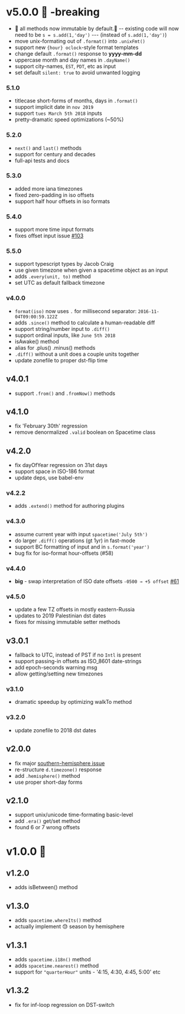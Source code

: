 # v5.0.0 🚨 -breaking

- 🚨 all methods now immutable by default.🚨
  -- existing code will now need to be `s = s.add(1,'day')`
  --- (instead of `s.add(1,'day')`)
- move unix-formating out of `.format()` into `.unixFmt()`
- support new `{hour} oclock`-style format templates
- change default `.format()` response to **yyyy-mm-dd**
- uppercase month and day names in `.dayName()`
- support city-names, `EST`, `PDT`, etc as input
- set default `silent: true` to avoid unwanted logging

### 5.1.0

- titlecase short-forms of months, days in `.format()`
- support implicit date in `nov 2019`
- support `tues March 5th 2018` inputs
- pretty-dramatic speed optimizations (~50%)

### 5.2.0

- `next()` and `last()` methods
- support for century and decades
- full-api tests and docs

### 5.3.0

- added more iana timezones
- fixed zero-padding in iso offsets
- support half hour offsets in iso formats

### 5.4.0

- support more time input formats
- fixes offset input issue [#103](https://github.com/spencermountain/spacetime/issues/103)

### 5.5.0

- support typescript types by Jacob Craig
- use given timezone when given a spacetime object as an input
- adds `.every(unit, to)` method
- set UTC as default fallback timezone

### v4.0.0

- `format(iso)` now uses `.` for millisecond separator: `2016-11-04T09:00:59.122Z`
- adds `.since()` method to calculate a human-readable diff
- support string/number input to `.diff()`
- support ordinal inputs, like `June 5th 2018`
- isAwake() method
- alias for .plus() .minus() methods
- `.diff()` without a unit does a couple units together
- update zonefile to proper dst-flip time

## v4.0.1

- support `.from()` and `.fromNow()` methods

## v4.1.0

- fix 'February 30th' regression
- remove denormalized `.valid` boolean on Spacetime class

## v4.2.0

- fix dayOfYear regression on 31st days
- support space in ISO-186 format
- update deps, use babel-env

### v4.2.2

- adds `.extend()` method for authoring plugins

### v4.3.0

- assume current year with input `spacetime('July 5th')`
- do larger `.diff()` operations (gt 1yr) in fast-mode
- support BC formatting of input and in `s.format('year')`
- bug fix for iso-format hour-offsets (#58)

### v4.4.0

- **big** - swap interpretation of ISO date offsets `-0500 → +5 offset` [#61](https://github.com/spencermountain/spacetime/issues/61)

### v4.5.0

- update a few TZ offsets in mostly eastern-Russia
- updates to 2019 Palestinian dst dates
- fixes for missing immutable setter methods

## v3.0.1

- fallback to UTC, instead of PST if no `Intl` is present
- support passing-in offsets as ISO_8601 date-strings
- add epoch-seconds warning msg
- allow getting/setting new timezones

### v3.1.0

- dramatic speedup by optimizing walkTo method

### v3.2.0

- update zonefile to 2018 dst dates

## v2.0.0

- fix major [southern-hemisphere issue](https://github.com/smallwins/spacetime/issues/27)
- re-structure `d.timezone()` response
- add `.hemisphere()` method
- use proper short-day forms

## v2.1.0

- support unix/unicode time-formating basic-level
- add `.era()` get/set method
- found 6 or 7 wrong offsets

# v1.0.0 :rocket:

## v1.2.0

- adds isBetween() method

## v1.3.0

- adds `spacetime.whereIts()` method
- actually implement 😓 season by hemisphere

## v1.3.1

- adds `spacetime.i18n()` method
- adds `spacetime.nearest()` method
- support for `"quarterHour"` units - '4:15, 4:30, 4:45, 5:00' etc

## v1.3.2

- fix for inf-loop regression on DST-switch
